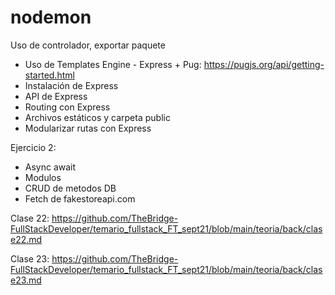 # nodemon

Uso de controlador, exportar paquete 
- Uso de Templates Engine - Express + Pug: https://pugjs.org/api/getting-started.html 
- Instalación de Express
- API de Express
- Routing con Express
- Archivos estáticos y carpeta public
- Modularizar rutas con Express

Ejercicio 2:
- Async await 
- Modulos 
- CRUD de metodos DB
- Fetch de fakestoreapi.com

Clase 22: https://github.com/TheBridge-FullStackDeveloper/temario_fullstack_FT_sept21/blob/main/teoria/back/clase22.md 

Clase 23: https://github.com/TheBridge-FullStackDeveloper/temario_fullstack_FT_sept21/blob/main/teoria/back/clase23.md 
